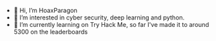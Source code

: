 - 👋 Hi, I’m HoaxParagon
- 👀 I’m interested in cyber security, deep learning and python.
- 🌱 I’m currently learning on Try Hack Me, so far I've made it to around 5300 on the leaderboards

<!---
HoaxParagon/HoaxParagon is a ✨ special ✨ repository because its `README.md` (this file) appears on your GitHub profile.
You can click the Preview link to take a look at your changes.
--->
